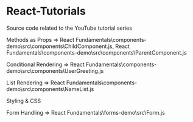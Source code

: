 # React-Tutorials
Source code related to the YouTube tutorial series

Methods as Props =>   React Fundamentals\components-demo\src\components\ChildComponent.js,
                      React Fundamentals\components-demo\src\components\ParentComponent.js
                      
Conditional Rendering => React Fundamentals\components-demo\src\components\UserGreeting.js

List Rendering => React Fundamentals\components-demo\src\components\NameList.js

Styling & CSS

Form Handling => React Fundamentals\forms-demo\src\Form.js
